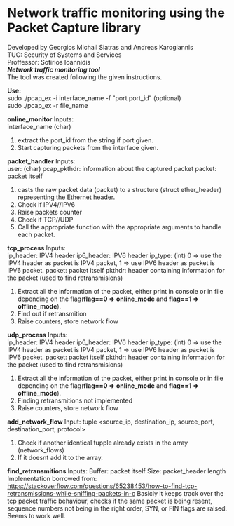 # Network traffic monitoring using the Packet Capture library
Developed by Georgios Michail Siatras and Andreas Karogiannis					
TUC: Security of Systems and Services			
Proffessor: Sotirios Ioannidis			
***Network traffic monitoring tool***			
The tool was created following the given instructions.			

**Use:**		
sudo ./pcap_ex -i interface_name -f "port port_id" (optional)	
sudo ./pcap_ex -r file_name
		
**online_monitor**
Inputs: 		
interface_name (char)		
1. extract the port_id from the string if port given.	
2. Start capturing packets from the interface given.
		
**packet_handler**
Inputs:		
user: (char)
pcap_pkthdr: information about the captured packet
packet: packet itself		
1. casts the raw packet data (packet) to a structure (struct ether_header) representing the Ethernet header.
2. Check if IPV4//IPV6
3. Raise packets counter
4. Check if TCP//UDP
5. Call the appropriate function with the appropriate arguments to handle each packet.

**tcp_process**
Inputs:		
ip_header: IPV4 header
ip6_header: IPV6 header
ip_type: (int) 0 => use the IPV4 header as packet is IPV4 packet, 1 => use IPV6 header as packet is IPV6 packet.
packet: packet itself
pkthdr: header containing information for the packet (used to find retransmisions)
1. Extract all the information of the packet, either print in console or in file depending on the flag(**flag==0 => online_mode** and **flag==1 => offline_mode**).
2. Find out if retransmition
3. Raise counters, store network flow

**udp_process**
Inputs:		
ip_header: IPV4 header
ip6_header: IPV6 header
ip_type: (int) 0 => use the IPV4 header as packet is IPV4 packet, 1 => use IPV6 header as packet is IPV6 packet.
packet: packet itself
pkthdr: header containing information for the packet (used to find retransmisions)
1. Extract all the information of the packet, either print in console or in file depending on the flag(**flag==0 => online_mode** and **flag==1 => offline_mode**).
2. Finding retransmitions not implemented
3. Raise counters, store network flow

**add_network_flow**
Input: 
tuple <source_ip, destination_ip, source_port, destination_port, protocol>
1. Check if another identical tupple already exists in the array (network_flows)
2. If it doesnt add it to the array.

**find_retransmitions**
Inputs: 
Buffer: packet itself
Size: packet_header length
Implenentation borrowed from: https://stackoverflow.com/questions/65238453/how-to-find-tcp-retransmissions-while-sniffing-packets-in-c
Basicly it keeps track over the tcp packet traffic behaviour, checks if the same packet is being resent, sequence numbers not being in the right order, SYN, or FIN flags are raised. Seems to work well.






